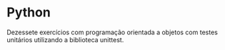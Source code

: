# Python

Dezessete exercícios com programação orientada a objetos com testes unitários utilizando a biblioteca unittest.
